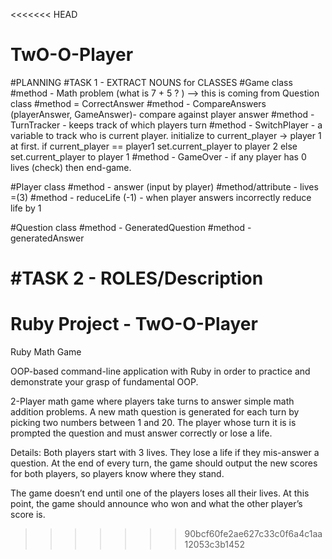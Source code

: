 <<<<<<< HEAD
# TwO-O-Player


#PLANNING
#TASK 1 - EXTRACT NOUNS for CLASSES
#Game class
#method - Math problem (what is 7 + 5 ? ) --> this is coming from Question class
#method = CorrectAnswer 
#method - CompareAnswers (playerAnswer, GameAnswer)- compare against player answer
#method - TurnTracker - keeps track of which players turn
#method - SwitchPlayer - a variable to track who is current player. initialize to current_player -> player 1 at first. if current_player == player1 set.current_player to player 2 else set.current_player to player 1 
#method - GameOver - if any player has 0 lives (check) then end-game.

#Player class
#method - answer (input by player)
#method/attribute - lives =(3)
#method - reduceLife (-1) - when player answers incorrectly reduce life by 1

#Question class
#method - GeneratedQuestion
#method - generatedAnswer

#TASK 2 - ROLES/Description
=======
# Ruby Project - TwO-O-Player
Ruby Math Game

OOP-based command-line application with Ruby in order to practice and demonstrate your grasp of fundamental OOP.

2-Player math game where players take turns to answer simple math addition problems. A new math question is generated for each turn by picking two numbers between 1 and 20. The player whose turn it is is prompted the question and must answer correctly or lose a life.

Details:
Both players start with 3 lives. They lose a life if they mis-answer a question. At the end of every turn, the game should output the new scores for both players, so players know where they stand.

The game doesn’t end until one of the players loses all their lives. At this point, the game should announce who won and what the other player’s score is.
>>>>>>> 90bcf60fe2ae627c33c0f6a4c1aa12053c3b1452
